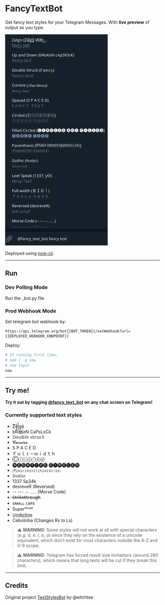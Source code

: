 # FancyTextBot

Get fancy text styles for your Telegram Messages. With **live preview** of output as you type.

![Example Preview](./preview.png)

Deployed using [now-cli](https://zeit.co/).

---

## Run

### Dev Polling Mode

Run the _bot.py file

### Prod Webhook Mode

Set telegram bot webhook by:

```
https://api.telegram.org/bot{{BOT_TOKEN}}/setWebhook?url={{DEPLOYED_WEBHOOK_ENDPOINT}}
```

Deploy:

```sh
# If running first time:
# npm i -g now
# now login 
now
```

---

## Try me!

**Try it out by tagging [@fancy_text_bot](https://telegram.me/fancy_text_bot) on any chat screen on Telegram!**

### Currently supported text styles

- Z̸͙ͫ̕a̧̼̟͂̇l̢͉̉̀g̨̟̮͉͜ó̷̮ 
- bRoKeN CaPsLoCk
- 𝔻𝕠𝕦𝕓𝕝𝕖 𝕤𝕥𝕣𝕦𝕔𝕜
- 𝓒𝓾𝓻𝓼𝓲𝓿𝓮
- S P A C E D
- Ｆｕｌｌ－ｗｉｄｔｈ
- Ⓒⓘⓡⓒⓛⓔⓓ
- 🅝🅔🅖🅐🅣🅘🅥🅔 🅒🅘🅡🅒🅛🅔🅓
- 🄟⒜⒭⒠⒩⒯⒣⒠⒮⒤⒮
- 𝔉𝔯𝔞𝔨𝔱𝔲𝔯
- 1337 5p34k
- desreveR (Reversed)
- -- --- .-. ... . (Morse Code)
- ̶S̶t̶r̶i̶k̶e̶t̶h̶r̶o̶u̶g̶h̶
- sᴍᴀʟʟ ᴄᴀᴘs
- Superˢᶜʳᶦᵖᵗ
- U̲n̲d̲e̲r̲l̲i̲n̲e̲
- Cebolinha (Changes Rs to Ls)

> **⚠️ WARNING**: Some styles will not work at all with special characters (*e.g. á, é, í, ó, ú*) since they rely on the existence of a unicode equivalent, which don't exist for most characters outside the A-Z and 0-9 scope.

> **⚠️ WARNING**: Telegram has forced result size limitations (around 260 characters), which means that long texts will be cut if they break this limit.

---

## Credits

Original project [TextStylesBot](https://github.com/eitchtee/TextStylesBot) by @eitchtee
